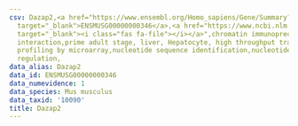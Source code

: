 ```yaml
---
csv: Dazap2,<a href="https://www.ensembl.org/Homo_sapiens/Gene/Summary?db=core;g=ENSMUSG00000000346"
  target="_blank">ENSMUSG00000000346</a>,<a href="https://www.ncbi.nlm.nih.gov/pubmed/23834426"
  target="_blank"><i class="fas fa-file"></i></a>",chromatin immunoprecipitation assay,direct
  interaction,prime adult stage, liver, Hepatocyte, high throughput transcription
  profiling by microarray,nucleotide sequence identification,nucleotide sequence identification,transcriptional
  regulation,
data_alias: Dazap2
data_id: ENSMUSG00000000346
data_numevidence: 1
data_species: Mus musculus
data_taxid: '10090'
title: Dazap2
---
```

